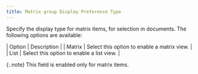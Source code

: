 ```yaml
---
title: Matrix group Display Preference Type
---
```



Specify the display type for matrix items, for selection in documents.  The following options are available:


| Option | Description |
| Matrix | Select this option to enable a matrix view. |
| List | Select this option to enable a list view. |



{:.note}
This field is enabled only for matrix items.
